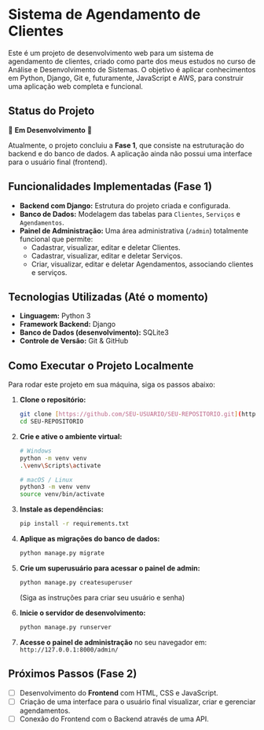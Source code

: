# Sistema de Agendamento de Clientes

Este é um projeto de desenvolvimento web para um sistema de agendamento de clientes, criado como parte dos meus estudos no curso de Análise e Desenvolvimento de Sistemas. O objetivo é aplicar conhecimentos em Python, Django, Git e, futuramente, JavaScript e AWS, para construir uma aplicação web completa e funcional.

## Status do Projeto

:construction: **Em Desenvolvimento** :construction:

Atualmente, o projeto concluiu a **Fase 1**, que consiste na estruturação do backend e do banco de dados. A aplicação ainda não possui uma interface para o usuário final (frontend).

## Funcionalidades Implementadas (Fase 1)

* **Backend com Django:** Estrutura do projeto criada e configurada.
* **Banco de Dados:** Modelagem das tabelas para `Clientes`, `Serviços` e `Agendamentos`.
* **Painel de Administração:** Uma área administrativa (`/admin`) totalmente funcional que permite:
    * Cadastrar, visualizar, editar e deletar Clientes.
    * Cadastrar, visualizar, editar e deletar Serviços.
    * Criar, visualizar, editar e deletar Agendamentos, associando clientes e serviços.

## Tecnologias Utilizadas (Até o momento)

* **Linguagem:** Python 3
* **Framework Backend:** Django
* **Banco de Dados (desenvolvimento):** SQLite3
* **Controle de Versão:** Git & GitHub

## Como Executar o Projeto Localmente

Para rodar este projeto em sua máquina, siga os passos abaixo:

1.  **Clone o repositório:**
    ```bash
    git clone [https://github.com/SEU-USUARIO/SEU-REPOSITORIO.git](https://github.com/SEU-USUARIO/SEU-REPOSITORIO.git)
    cd SEU-REPOSITORIO
    ```

2.  **Crie e ative o ambiente virtual:**
    ```bash
    # Windows
    python -m venv venv
    .\venv\Scripts\activate

    # macOS / Linux
    python3 -m venv venv
    source venv/bin/activate
    ```

3.  **Instale as dependências:**
    ```bash
    pip install -r requirements.txt
    ```

4.  **Aplique as migrações do banco de dados:**
    ```bash
    python manage.py migrate
    ```

5.  **Crie um superusuário para acessar o painel de admin:**
    ```bash
    python manage.py createsuperuser
    ```
    (Siga as instruções para criar seu usuário e senha)

6.  **Inicie o servidor de desenvolvimento:**
    ```bash
    python manage.py runserver
    ```

7.  **Acesse o painel de administração** no seu navegador em: `http://127.0.0.1:8000/admin/`

## Próximos Passos (Fase 2)

- [ ] Desenvolvimento do **Frontend** com HTML, CSS e JavaScript.
- [ ] Criação de uma interface para o usuário final visualizar, criar e gerenciar agendamentos.
- [ ] Conexão do Frontend com o Backend através de uma API.